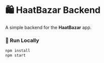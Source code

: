 # 🛍️ HaatBazar Backend

A simple backend for the **HaatBazar** app.  

### 🚀 Run Locally
```bash
npm install
npm start 
